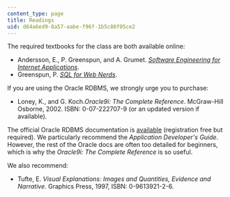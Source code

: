 ```yaml
---
content_type: page
title: Readings
uid: d64a6ed9-8a57-aabe-f96f-1b5c86f05ce2
---
```


The required textbooks for the class are both available online:

*   Andersson, E., P. Greenspun, and A. Grumet. [_Software Engineering for Internet Applications_](http://philip.greenspun.com/seia/).
*   Greenspun, P. [_SQL for Web Nerds_](http://philip.greenspun.com/sql/).

If you are using the Oracle RDBMS, we strongly urge you to purchase:

*   Loney, K., and G. Koch._Oracle9i: The Complete Reference_. McGraw-Hill Osborne, 2002. ISBN: 0-07-222707-9 (or an updated version if available).

The official Oracle RDBMS documentation is [available](http://otn.oracle.com/) (registration free but required). We particularly recommend the _Application Developer's Guide_. However, the rest of the Oracle docs are often too detailed for beginners, which is why the _Oracle9i: The Complete Reference_ is so useful.

We also recommend:

*   Tufte, E. _Visual Explanations: Images and Quantities, Evidence and Narrative_. Graphics Press, 1997, ISBN: 0-9613921-2-6.